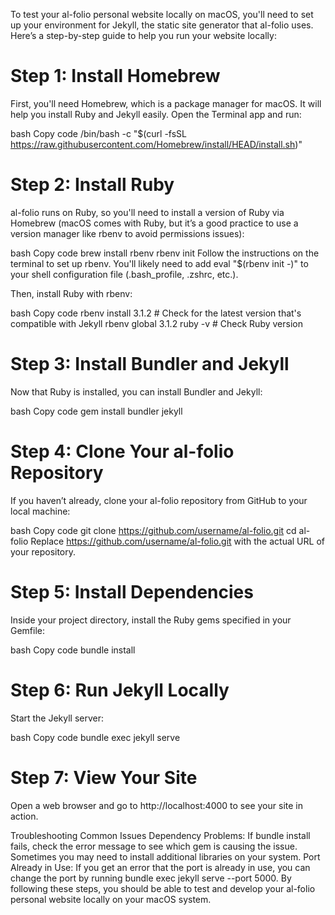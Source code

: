 To test your al-folio personal website locally on macOS, you'll need to set up your environment for Jekyll, the static site generator that al-folio uses. Here’s a step-by-step guide to help you run your website locally:

# Step 1: Install Homebrew

First, you'll need Homebrew, which is a package manager for macOS. It will help you install Ruby and Jekyll easily. Open the Terminal app and run:

bash
Copy code
/bin/bash -c "$(curl -fsSL https://raw.githubusercontent.com/Homebrew/install/HEAD/install.sh)"

# Step 2: Install Ruby

al-folio runs on Ruby, so you'll need to install a version of Ruby via Homebrew (macOS comes with Ruby, but it’s a good practice to use a version manager like rbenv to avoid permissions issues):

bash
Copy code
brew install rbenv
rbenv init
Follow the instructions on the terminal to set up rbenv. You'll likely need to add eval "$(rbenv init -)" to your shell configuration file (.bash_profile, .zshrc, etc.).

Then, install Ruby with rbenv:

bash
Copy code
rbenv install 3.1.2 # Check for the latest version that's compatible with Jekyll
rbenv global 3.1.2
ruby -v # Check Ruby version

# Step 3: Install Bundler and Jekyll

Now that Ruby is installed, you can install Bundler and Jekyll:

bash
Copy code
gem install bundler jekyll

# Step 4: Clone Your al-folio Repository

If you haven’t already, clone your al-folio repository from GitHub to your local machine:

bash
Copy code
git clone https://github.com/username/al-folio.git
cd al-folio
Replace https://github.com/username/al-folio.git with the actual URL of your repository.

# Step 5: Install Dependencies

Inside your project directory, install the Ruby gems specified in your Gemfile:

bash
Copy code
bundle install

# Step 6: Run Jekyll Locally

Start the Jekyll server:

bash
Copy code
bundle exec jekyll serve

# Step 7: View Your Site

Open a web browser and go to http://localhost:4000 to see your site in action.

Troubleshooting Common Issues
Dependency Problems: If bundle install fails, check the error message to see which gem is causing the issue. Sometimes you may need to install additional libraries on your system.
Port Already in Use: If you get an error that the port is already in use, you can change the port by running bundle exec jekyll serve --port 5000.
By following these steps, you should be able to test and develop your al-folio personal website locally on your macOS system.
